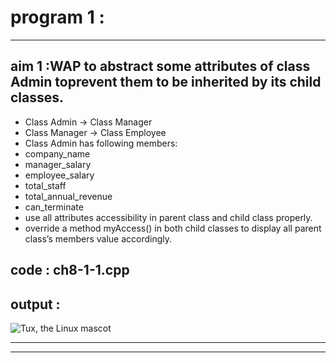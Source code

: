 # program 1 :
---
## aim 1 :WAP to abstract some attributes of class Admin toprevent them to be inherited by its child classes.
- Class Admin -> Class Manager
- Class Manager -> Class Employee
- Class Admin has following members:
- company_name
- manager_salary
- employee_salary
- total_staff
- total_annual_revenue
- can_terminate
- use all attributes accessibility in parent class and child class properly.
- override a method myAccess() in both child
classes to display all parent class’s members value
accordingly.

## code : ch8-1-1.cpp

## output : 
 ![Tux, the Linux mascot](https://user-images.githubusercontent.com/114163927/210778507-3c44496d-3b21-4154-85e4-a7bc41f5af8d.png)


---
___
